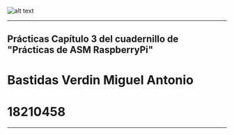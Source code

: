 ![alt text](https://cdn.pixabay.com/photo/2015/11/05/08/21/geometry-1023846_960_720.jpg)

----
Prácticas Capítulo 3 del cuadernillo de "Prácticas de ASM RaspberryPi"
----
# Bastidas Verdin Miguel Antonio
# 18210458
-----
